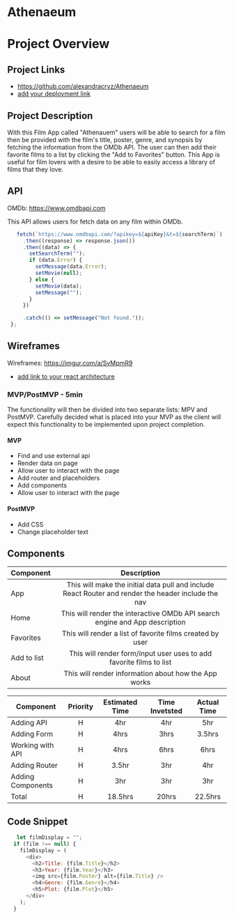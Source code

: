 
 # Athenaeum
 # Project Overview

 ## Project Links

 - https://github.com/alexandracrvz/Athenaeum
 - [add your deployment link]()

 ## Project Description

 With this Film App called "Athenauem" users will be able to search for a film then be provided with the film's title, poster, genre, and synopsis by fetching the information from the OMDb API. The user can then add their favorite films to a list by clicking the "Add to Favorites" button. This App is useful for film lovers with a desire to be able to easily access a library of films that they love.

 ## API

 OMDb: https://www.omdbapi.com

 This API allows users for fetch data on any film within OMDb.

 ```js
    fetch(`https://www.omdbapi.com/?apikey=${apiKey}&t=${searchTerm}`)
      .then((response) => response.json())
      .then((data) => {
        setSearchTerm("");
        if (data.Error) {
          setMessage(data.Error);
          setMovie(null);
        } else {
          setMovie(data);
          setMessage("");
        }
      })

      .catch(() => setMessage("Not found."));
  };
  ```


 ## Wireframes

 Wireframes: https://imgur.com/a/SvMpmR9
 - [add link to your react architecture]()


 ### MVP/PostMVP - 5min

 The functionality will then be divided into two separate lists: MPV and PostMVP.  Carefully decided what is placed into your MVP as the client will expect this functionality to be implemented upon project completion.  

 #### MVP
 - Find and use external api 
 - Render data on page 
 - Allow user to interact with the page
 - Add router and placeholders
 - Add components
 - Allow user to interact with the page

 #### PostMVP

 - Add CSS
 - Change placeholder text

 ## Components

 | Component | Description | 
 | --- | :---: |  
 | App | This will make the initial data pull and include React Router and render the header include the nav|
 | Home | This will render the interactive OMDb API search engine and App description |
 | Favorites | This will render a list of favorite films created by user |
 | Add to list | This will render form/input user uses to add favorite films to list |
 | About | This will render information about how the App works |


 | Component | Priority | Estimated Time | Time Invetsted | Actual Time |
 | --- | :---: |  :---: | :---: | :---: |
 | Adding API | H | 4hr | 4hr | 5hr |
 | Adding Form | H | 4hrs| 3hrs | 3.5hrs |
 | Working with API | H | 4hrs| 6hrs | 6hrs |
 | Adding Router | H | 3.5hr | 3hr | 4hr |
 | Adding Components | H | 3hr | 3hr | 3hr |
 | Total | H | 18.5hrs | 20hrs | 22.5hrs |
 

 ## Code Snippet

```js
   let filmDisplay = "";
  if (film !== null) {
    filmDisplay = (
      <div>
        <h2>Title: {film.Title}</h2>
        <h3>Year: {film.Year}</h3>
        <img src={film.Poster} alt={film.Title} />
        <h4>Genre: {film.Genre}</h4>
        <h5>Plot: {film.Plot}</h5>
      </div>
    );
  }
  ```
